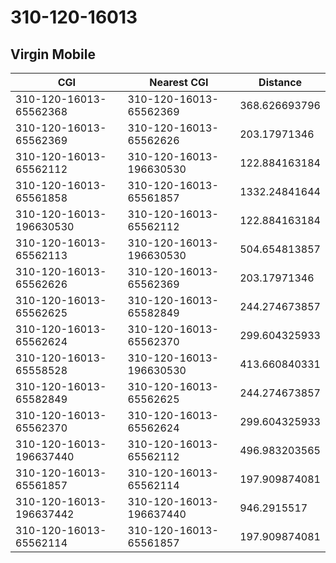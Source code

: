 # 310-120-16013
## Virgin Mobile


| CGI | Nearest CGI | Distance |
|-----|-------------|----------|
| 310-120-16013-65562368 | 310-120-16013-65562369 | 368.626693796 |
| 310-120-16013-65562369 | 310-120-16013-65562626 | 203.17971346 |
| 310-120-16013-65562112 | 310-120-16013-196630530 | 122.884163184 |
| 310-120-16013-65561858 | 310-120-16013-65561857 | 1332.24841644 |
| 310-120-16013-196630530 | 310-120-16013-65562112 | 122.884163184 |
| 310-120-16013-65562113 | 310-120-16013-196630530 | 504.654813857 |
| 310-120-16013-65562626 | 310-120-16013-65562369 | 203.17971346 |
| 310-120-16013-65562625 | 310-120-16013-65582849 | 244.274673857 |
| 310-120-16013-65562624 | 310-120-16013-65562370 | 299.604325933 |
| 310-120-16013-65558528 | 310-120-16013-196630530 | 413.660840331 |
| 310-120-16013-65582849 | 310-120-16013-65562625 | 244.274673857 |
| 310-120-16013-65562370 | 310-120-16013-65562624 | 299.604325933 |
| 310-120-16013-196637440 | 310-120-16013-65562112 | 496.983203565 |
| 310-120-16013-65561857 | 310-120-16013-65562114 | 197.909874081 |
| 310-120-16013-196637442 | 310-120-16013-196637440 | 946.2915517 |
| 310-120-16013-65562114 | 310-120-16013-65561857 | 197.909874081 |

